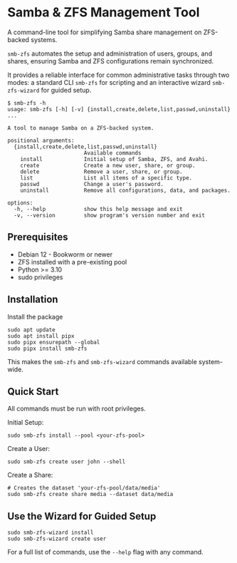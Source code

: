 # Samba & ZFS Management Tool

A command-line tool for simplifying Samba share management on ZFS-backed systems.

`smb-zfs` automates the setup and administration of users, groups, and shares, ensuring Samba and ZFS configurations remain synchronized.

It provides a reliable interface for common administrative tasks through two modes: a standard CLI `smb-zfs` for scripting and an interactive wizard `smb-zfs-wizard` for guided setup.

```text
$ smb-zfs -h                                                                                                  
usage: smb-zfs [-h] [-v] {install,create,delete,list,passwd,uninstall} ...

A tool to manage Samba on a ZFS-backed system.

positional arguments:
  {install,create,delete,list,passwd,uninstall}
                        Available commands
    install             Initial setup of Samba, ZFS, and Avahi.
    create              Create a new user, share, or group.
    delete              Remove a user, share, or group.
    list                List all items of a specific type.
    passwd              Change a user's password.
    uninstall           Remove all configurations, data, and packages.

options:
  -h, --help            show this help message and exit
  -v, --version         show program's version number and exit
```

 ## Prerequisites

- Debian 12 - Bookworm or newer
- ZFS installed with a pre-existing pool
- Python >= 3.10
- sudo privileges

## Installation

Install the package

```Shell
sudo apt update
sudo apt install pipx
sudo pipx ensurepath --global
sudo pipx install smb-zfs
```

This makes the `smb-zfs` and `smb-zfs-wizard` commands available system-wide.

## Quick Start

All commands must be run with root privileges.

Initial Setup:

```Shell
sudo smb-zfs install --pool <your-zfs-pool>
```

Create a User:

```Shell
sudo smb-zfs create user john --shell
```

Create a Share:

```Shell
# Creates the dataset 'your-zfs-pool/data/media'
sudo smb-zfs create share media --dataset data/media
```

## Use the Wizard for Guided Setup

```Shell
sudo smb-zfs-wizard install
sudo smb-zfs-wizard create user
```

For a full list of commands, use the `--help` flag with any command.
